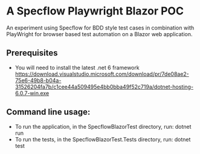 # A Specflow Playwright Blazor POC
An experiment using Specflow for BDD style test cases in combination with PlayWright for browser based test automation on a Blazor web application.

## Prerequisites
- You will need to install the latest .net 6 framework https://download.visualstudio.microsoft.com/download/pr/7de08ae2-75e6-49b8-b04a-31526204fa7b/c1cee44a509495e4bb0bba49f52c719a/dotnet-hosting-6.0.7-win.exe

## Command line usage:
- To run the application, in the SpecflowBlazorTest directory, run: dotnet run
- To run the tests, in the SpecflowBlazorTest.Tests directory, run: dotnet test
